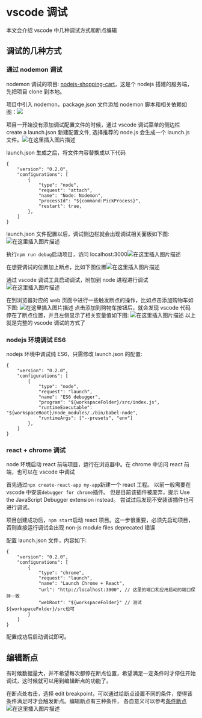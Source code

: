 ﻿# vscode 调试

本文会介绍 vscode 中几种调试方式和断点编辑

## 调试的几种方式

### 通过 nodemon 调试

nodemon 调试的项目: [nodejs-shopping-cart](https://github.com/gtsopour/nodejs-shopping-cart)，这是个 nodejs 搭建的服务端，先把项目 clone 到本地。

项目中引入 nodemon，package.json 文件添加 nodemon 脚本和相关依赖如图：![](https://img-blog.csdnimg.cn/8d18e0c7828c4d8a9b39478146ce21a0.png)

项目一开始没有添加调试配置文件的时候，通过 vscode 调试菜单的侧边栏 create a launch.json 新建配置文件, 选择推荐的 node.js 会生成一个 launch.js 文件。![在这里插入图片描述](https://img-blog.csdnimg.cn/d0494da3fade4638a085ca1bf9796f76.png)

launch.json 生成之后，将文件内容替换成以下代码

```
{
    "version": "0.2.0",
    "configurations": [
        {
            "type": "node",
            "request": "attach",
            "name": "Node: Nodemon",
            "processId": "${command:PickProcess}",
            "restart": true,
        },
    ]
}
```

launch.json 文件配置以后，调试侧边栏就会出现调试相关面板如下图:![在这里插入图片描述](https://img-blog.csdnimg.cn/b77d81f548e5499b8fdb302d7262dc07.png)

执行`npm run debug`启动项目，访问 localhost:3000![在这里插入图片描述](https://img-blog.csdnimg.cn/f9ff6634d6b64c5da9e06f19591f6c48.png)

在想要调试的位置加上断点，比如下图位置![在这里插入图片描述](https://img-blog.csdnimg.cn/96d7c0e6a85441e89f8b8e4569e091c3.png)

通过 vscode 调试工具启动调试，附加到 node 进程进行调试![在这里插入图片描述](https://img-blog.csdnimg.cn/13ce3efdda514c0185b6d2a42fe9e190.png)

在到浏览器对应的 web 页面中进行一些触发断点的操作，比如点击添加购物车如下图:
![在这里插入图片描述](https://img-blog.csdnimg.cn/9113ce753baa4ac18bb6d34a42be4a09.png)
点击添加到购物车按钮后，就会发现 vscode 代码停在了断点位置，并且左侧显示了相关变量值如下图:
![在这里插入图片描述](https://img-blog.csdnimg.cn/2ffe06e5e5f7462fb64ceea9ba42a214.png)
以上就是完整的 vscode 调试的方式了

### nodejs 环境调试 ES6

nodejs 环境中调试纯 ES6，只需修改 launch.json 的配置:

```
{
    "version": "0.2.0",
    "configurations": [
        {
            "type": "node",
            "request": "launch",
            "name": "ES6 debugger",
            "program": "${workspaceFolder}/src/index.js",
            "runtimeExecutable": "${workspaceRoot}/node_modules/./bin/babel-node",
            "runtimeArgs": ["--presets", "env"]
        },
    ]
}
```

### react + chrome 调试

node 环境启动 react 前端项目，运行在浏览器中。在 chrome 中访问 react 前端，也可以在 vscode 中调试

首先通过`npx create-react-app my-app`新建一个 react 工程。 以前一般需要在 vscode 中安装`debugger for chrome`插件。 但是目前该插件被废弃，提示 Use the JavaScript Debugger extension instead。 尝试过后发现不安装该插件也可进行调试。

项目创建成功后，`npm start`启动 react 项目。这一步很重要，必须先启动项目，否则直接运行调试会出现 non-js module files deprecated 错误

配置 launch.json 文件，内容如下:

```
{
    "version": "0.2.0",
    "configurations": [
        {
            "type": "chrome",
            "request": "launch",
            "name": "Launch Chrome + React",
            "url": "http://localhost:3000", // 这里的端口和应用启动的端口保持一致
            "webRoot": "${workspaceFolder}" // 测试${workspaceFolder}/src也可
        }
    ]
}
```

配置成功后启动调试即可。

## 编辑断点

有时候数据量大，并不希望每次都停在断点位置，希望满足一定条件时才停住开始调试，这时候就可以用到编辑断点的功能了。

在断点处右击，选择 edit breakpoint，可以通过给断点设置不同的条件，使得该条件满足时才会触发断点。编辑断点有三种条件， 各自意义可以参考[条件断点](https://blog.csdn.net/whahu1989/article/details/125464867)![在这里插入图片描述](https://img-blog.csdnimg.cn/31180484ecb245c293119745348ae775.png)

